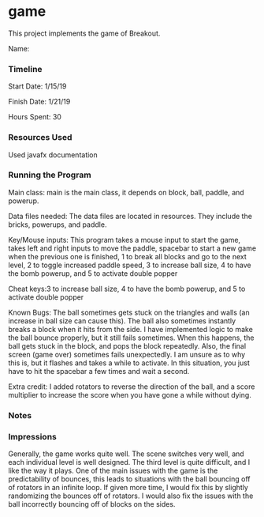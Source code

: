 game
====

This project implements the game of Breakout.

Name: 

### Timeline

Start Date: 1/15/19

Finish Date: 1/21/19

Hours Spent: 30

### Resources Used
Used javafx documentation

### Running the Program

Main class: main is the main class, it depends on block, ball, paddle, and powerup.

Data files needed: The data files are located in resources. They include the bricks, powerups, and paddle.  

Key/Mouse inputs: This program takes a mouse input to start the game, takes left and right inputs to move the paddle, spacebar to start a new game when the previous one is finished, 1 to break all blocks and go to the next level, 2 to toggle increased paddle speed, 3 to increase ball size, 4 to have the bomb powerup, and 5 to activate double popper

Cheat keys:3 to increase ball size, 4 to have the bomb powerup, and 5 to activate double popper

Known Bugs: The ball sometimes gets stuck on the triangles and walls (an increase in ball size can cause this). The ball also sometimes instantly breaks a block when it hits from the side. I have implemented logic to make the ball bounce properly, but it still fails sometimes. When this happens, the ball gets stuck in the block, and pops the block repeatedly. Also, the final screen (game over) sometimes fails unexpectedly. I am unsure as to why this is, but it flashes and takes a while to activate. In this situation, you just have to hit the spacebar a few times and wait a second.

Extra credit: I added rotators to reverse the direction of the ball, and a score multiplier to increase the score when you have gone a while without dying. 


### Notes


### Impressions
Generally, the game works quite well. The scene switches very well, and each individual level is well designed. The third level is quite difficult, and I like the way it plays. One of the main issues with the game is the predictability of bounces, this leads to situations with the ball bouncing off of rotators in an infinite loop. If given more time, I would fix this by slightly randomizing the bounces off of rotators. I would also fix the issues with the ball incorrectly bouncing off of blocks on the sides.